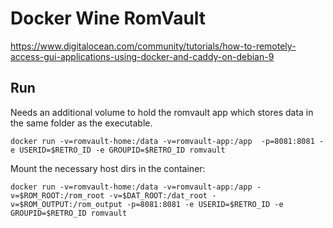 # Docker Wine RomVault

https://www.digitalocean.com/community/tutorials/how-to-remotely-access-gui-applications-using-docker-and-caddy-on-debian-9

## Run

Needs an additional volume to hold the romvault app which stores data in the same folder as the executable.

```
docker run -v=romvault-home:/data -v=romvault-app:/app  -p=8081:8081 -e USERID=$RETRO_ID -e GROUPID=$RETRO_ID romvault
```

Mount the necessary host dirs in the container:

```
docker run -v=romvault-home:/data -v=romvault-app:/app -v=$ROM_ROOT:/rom_root -v=$DAT_ROOT:/dat_root -v=$ROM_OUTPUT:/rom_output -p=8081:8081 -e USERID=$RETRO_ID -e GROUPID=$RETRO_ID romvault
```

